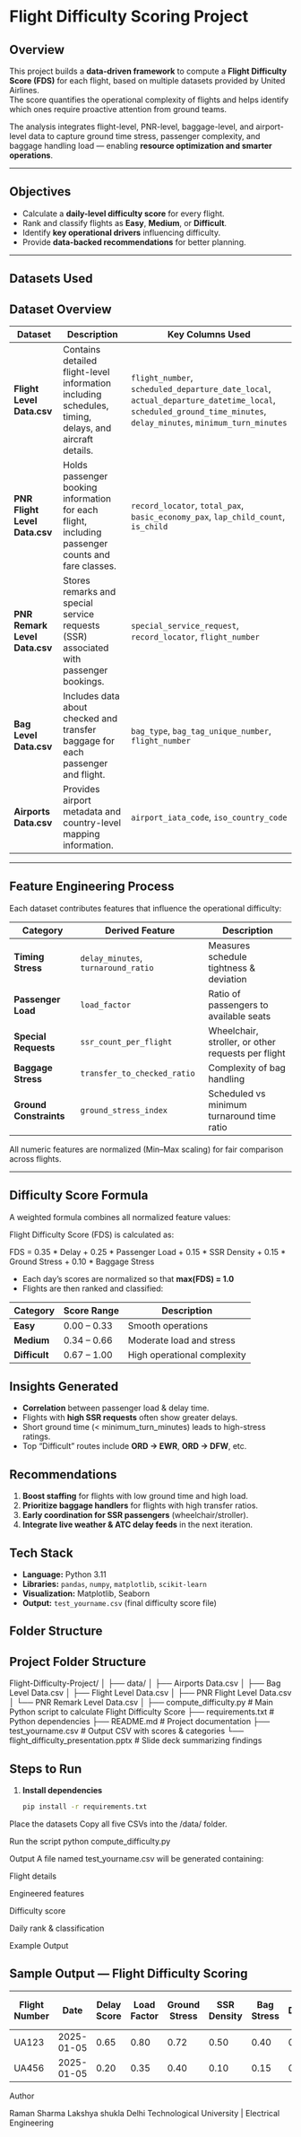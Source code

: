 #  Flight Difficulty Scoring Project  

##  Overview  
This project builds a **data-driven framework** to compute a **Flight Difficulty Score (FDS)** for each flight, based on multiple datasets provided by United Airlines.  
The score quantifies the operational complexity of flights and helps identify which ones require proactive attention from ground teams.  

The analysis integrates flight-level, PNR-level, baggage-level, and airport-level data to capture ground time stress, passenger complexity, and baggage handling load — enabling **resource optimization and smarter operations**.

---

##  Objectives  
- Calculate a **daily-level difficulty score** for every flight.  
- Rank and classify flights as **Easy**, **Medium**, or **Difficult**.  
- Identify **key operational drivers** influencing difficulty.  
- Provide **data-backed recommendations** for better planning.  

---

##  Datasets Used  

##  Dataset Overview

| Dataset | Description | Key Columns Used |
|----------|--------------|------------------|
| **Flight Level Data.csv** | Contains detailed flight-level information including schedules, timing, delays, and aircraft details. | `flight_number`, `scheduled_departure_date_local`, `actual_departure_datetime_local`, `scheduled_ground_time_minutes`, `delay_minutes`, `minimum_turn_minutes` |
| **PNR Flight Level Data.csv** | Holds passenger booking information for each flight, including passenger counts and fare classes. | `record_locator`, `total_pax`, `basic_economy_pax`, `lap_child_count`, `is_child` |
| **PNR Remark Level Data.csv** | Stores remarks and special service requests (SSR) associated with passenger bookings. | `special_service_request`, `record_locator`, `flight_number` |
| **Bag Level Data.csv** | Includes data about checked and transfer baggage for each passenger and flight. | `bag_type`, `bag_tag_unique_number`, `flight_number` |
| **Airports Data.csv** | Provides airport metadata and country-level mapping information. | `airport_iata_code`, `iso_country_code` |


---

##  Feature Engineering Process  

Each dataset contributes features that influence the operational difficulty:

| Category               | Derived Feature | Description |
|-----------             |----------------|--------------|
| **Timing Stress**      | `delay_minutes`, `turnaround_ratio` | Measures schedule tightness & deviation |
| **Passenger Load**     | `load_factor` | Ratio of passengers to available seats |
| **Special Requests**   | `ssr_count_per_flight` | Wheelchair, stroller, or other requests per flight |
| **Baggage Stress**     | `transfer_to_checked_ratio` | Complexity of bag handling |
| **Ground Constraints** | `ground_stress_index` | Scheduled vs minimum turnaround time ratio |

All numeric features are normalized (Min–Max scaling) for fair comparison across flights.

---

##  Difficulty Score Formula  

A weighted formula combines all normalized feature values:

Flight Difficulty Score (FDS) is calculated as:

FDS = 0.35 * Delay
    + 0.25 * Passenger Load
    + 0.15 * SSR Density
    + 0.15 * Ground Stress
    + 0.10 * Baggage Stress


- Each day’s scores are normalized so that **max(FDS) = 1.0**  
- Flights are then ranked and classified:

| Category      | Score Range | Description                 |
|-----------    |-------------|-------------                |
| **Easy**      | 0.00 – 0.33 | Smooth operations           |
| **Medium**    | 0.34 – 0.66 | Moderate load and stress    |
| **Difficult** | 0.67 – 1.00 | High operational complexity |



##  Insights Generated  
- **Correlation** between passenger load & delay time.  
- Flights with **high SSR requests** often show greater delays.  
- Short ground time (< minimum_turn_minutes) leads to high-stress ratings.  
- Top “Difficult” routes include **ORD → EWR**, **ORD → DFW**, etc.  



##  Recommendations  
1. **Boost staffing** for flights with low ground time and high load.  
2. **Prioritize baggage handlers** for flights with high transfer ratios.  
3. **Early coordination for SSR passengers** (wheelchair/stroller).  
4. **Integrate live weather & ATC delay feeds** in the next iteration.  



##  Tech Stack  
- **Language:** Python 3.11  
- **Libraries:** `pandas`, `numpy`, `matplotlib`, `scikit-learn`  
- **Visualization:** Matplotlib, Seaborn  
- **Output:** `test_yourname.csv` (final difficulty score file)  



##  Folder Structure  

##  Project Folder Structure

Flight-Difficulty-Project/
│
├── data/
│   ├── Airports Data.csv
│   ├── Bag Level Data.csv
│   ├── Flight Level Data.csv
│   ├── PNR Flight Level Data.csv
│   └── PNR Remark Level Data.csv
│
├── compute_difficulty.py         # Main Python script to calculate Flight Difficulty Score
├── requirements.txt              # Python dependencies
├── README.md                     # Project documentation
├── test_yourname.csv             # Output CSV with scores & categories
└── flight_difficulty_presentation.pptx  # Slide deck summarizing findings




##  Steps to Run  

1. **Install dependencies**  
   ```bash
   pip install -r requirements.txt

Place the datasets
Copy all five CSVs into the /data/ folder.

Run the script 
python compute_difficulty.py

Output
A file named test_yourname.csv will be generated containing:

Flight details

Engineered features

Difficulty score

Daily rank & classification

Example Output

##  Sample Output — Flight Difficulty Scoring

| Flight Number | Date       | Delay Score | Load Factor | Ground Stress | SSR Density | Bag Stress | Overall Difficulty Score | Category   |
|---------------|------------|------------|------------|--------------|------------|------------|-------------------------|-----------|
| UA123         | 2025-01-05 | 0.65       | 0.80       | 0.72         | 0.50       | 0.40       | 0.69                    | Difficult |
| UA456         | 2025-01-05 | 0.20       | 0.35       | 0.40         | 0.10       | 0.15       | 0.27                    | Easy      |


Author

Raman Sharma
Lakshya shukla 
Delhi Technological University | Electrical Engineering

